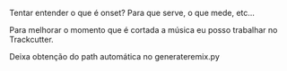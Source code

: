 Tentar entender o que é onset? Para que serve, o que mede, etc...

Para melhorar o momento que é cortada a música eu posso trabalhar no Trackcutter.

Deixa obtenção do path automática no generateremix.py